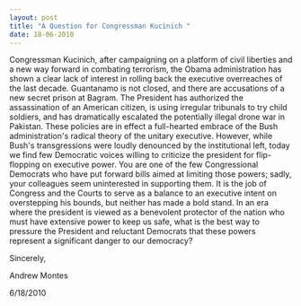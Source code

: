 ```yaml
---
layout: post
title: "A Question for Congressman Kucinich "
date: 18-06-2010
---
```

Congressman Kucinich, after campaigning on a platform of civil liberties and a new way forward in combating terrorism, the Obama administration has shown a clear lack of interest in rolling back the executive overreaches of the last decade. Guantanamo is not closed, and there are accusations of a new secret prison at Bagram. The President has authorized the assassination of an American citizen, is using irregular tribunals to try child soldiers, and has dramatically escalated the potentially illegal drone war in Pakistan. These policies are in effect a full-hearted embrace of the Bush administration's radical theory of the unitary executive. However, while Bush's transgressions were loudly denounced by the institutional left, today we find few Democratic voices willing to criticize the president for flip-flopping on executive power. You are one of the few Congressional Democrats who have put forward bills aimed at limiting those powers; sadly, your colleagues seem uninterested in supporting them. It is the job of Congress and the Courts to serve as a balance to an executive intent on overstepping his bounds, but neither has made a bold stand. In an era where the president is viewed as a benevolent protector of the nation who must have extensive power to keep us safe, what is the best way to pressure the President and reluctant Democrats that these powers represent a significant danger to our democracy?

Sincerely,

Andrew Montes

6/18/2010
 
 
 